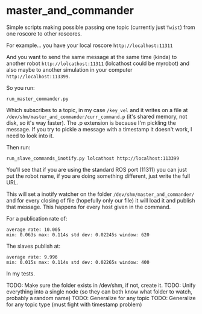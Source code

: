 master_and_commander
===

Simple scripts making possible passing one topic (currently just `Twist`) from one roscore to 
other roscores.

For example... you have your local roscore `http://localhost:11311`

And you want to send the same message at the same time (kinda) to another robot `http://lolcathost:11311` (lolcathost could be myrobot) and also maybe
to another simulation in your computer `http://localhost:113399`.

So you run:

	run_master_commander.py

Which subscribes to a topic, in my case `/key_vel` and it writes on a file at `/dev/shm/master_and_commander/curr_command.p` (it's shared memory, not disk, so it's way faster). The .p extension is because I'm pickling the message. If you try to pickle a message with a timestamp it doesn't work, I need to look into it.

Then run:

	run_slave_commands_inotify.py lolcathost http://localhost:113399

You'll see that if you are using the standard ROS port (11311) you can just put the robot name, if you are doing something different,
just write the full URL.

This will set a inotify watcher on the folder `/dev/shm/master_and_commander/` and for every closing of file (hopefully only our file) it
will load it and publish that message. This happens for every host given in the command.

For a publication rate of:

	average rate: 10.005
	min: 0.063s max: 0.114s std dev: 0.02245s window: 620

The slaves publish at:

	average rate: 9.996
	min: 0.015s max: 0.114s std dev: 0.02265s window: 400


In my tests.

TODO: Make sure the folder exists in /dev/shm, if not, create it.
TODO: Unify everything into a single node (so they can both know what folder to watch, probably a random name)
TODO: Generalize for any topic
TODO: Generalize for any topic type (must fight with timestamp problem)
